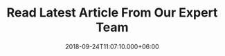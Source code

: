 ---
title: Read Latest Article From Our Expert Team
date: 2018-09-24T11:07:10.000+06:00
description: meta description

---